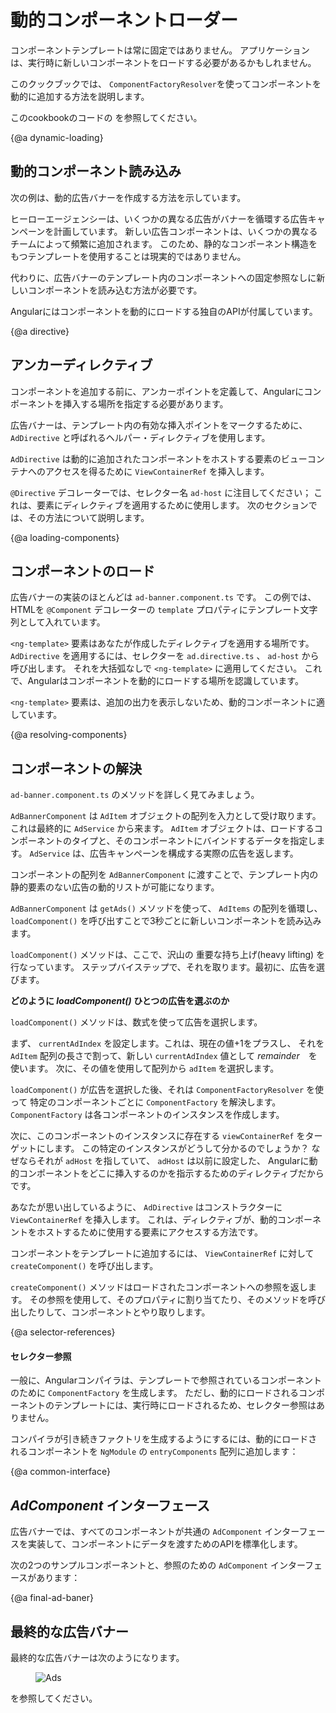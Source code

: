 # 動的コンポーネントローダー

コンポーネントテンプレートは常に固定ではありません。 アプリケーションは、実行時に新しいコンポーネントをロードする必要があるかもしれません。

このクックブックでは、 `ComponentFactoryResolver`を使ってコンポーネントを動的に追加する方法を説明します。

このcookbookのコードの <live-example name="dynamic-component-loader"></live-example>
を参照してください。

{@a dynamic-loading}

## 動的コンポーネント読み込み

次の例は、動的広告バナーを作成する方法を示しています。

ヒーローエージェンシーは、いくつかの異なる広告がバナーを循環する広告キャンペーンを計画しています。
新しい広告コンポーネントは、いくつかの異なるチームによって頻繁に追加されます。
このため、静的なコンポーネント構造をもつテンプレートを使用することは現実的ではありません。

代わりに、広告バナーのテンプレート内のコンポーネントへの固定参照なしに新しいコンポーネントを読み込む方法が必要です。

Angularにはコンポーネントを動的にロードする独自のAPIが付属しています。


{@a directive}

## アンカーディレクティブ

コンポーネントを追加する前に、アンカーポイントを定義して、Angularにコンポーネントを挿入する場所を指定する必要があります。

広告バナーは、テンプレート内の有効な挿入ポイントをマークするために、`AdDirective` と呼ばれるヘルパー・ディレクティブを使用します。


<code-example path="dynamic-component-loader/src/app/ad.directive.ts" title="src/app/ad.directive.ts" linenums="false">

</code-example>



`AdDirective` は動的に追加されたコンポーネントをホストする要素のビューコンテナへのアクセスを得るために `ViewContainerRef` を挿入します。

`@Directive` デコレーターでは、セレクター名 `ad-host` に注目してください；
これは、要素にディレクティブを適用するために使用します。
次のセクションでは、その方法について説明します。

{@a loading-components}

## コンポーネントのロード

広告バナーの実装のほとんどは `ad-banner.component.ts` です。
この例では、HTMLを `@Component` デコレーターの `template` プロパティにテンプレート文字列として入れています。

`<ng-template>` 要素はあなたが作成したディレクティブを適用する場所です。
`AdDirective` を適用するには、セレクターを `ad.directive.ts` 、 `ad-host` から呼び出します。
それを大括弧なしで `<ng-template>` に適用してください。
これで、Angularはコンポーネントを動的にロードする場所を認識しています。


<code-example path="dynamic-component-loader/src/app/ad-banner.component.ts" region="ad-host" title="src/app/ad-banner.component.ts (template)" linenums="false">

</code-example>



`<ng-template>` 要素は、追加の出力を表示しないため、動的コンポーネントに適しています。


{@a resolving-components}


## コンポーネントの解決

`ad-banner.component.ts` のメソッドを詳しく見てみましょう。

`AdBannerComponent` は `AdItem` オブジェクトの配列を入力として受け取ります。これは最終的に `AdService` から来ます。
`AdItem` オブジェクトは、ロードするコンポーネントのタイプと、そのコンポーネントにバインドするデータを指定します。
`AdService` は、広告キャンペーンを構成する実際の広告を返します。

コンポーネントの配列を `AdBannerComponent` に渡すことで、テンプレート内の静的要素のない広告の動的リストが可能になります。

`AdBannerComponent` は `getAds()` メソッドを使って、 `AdItems` の配列を循環し、 `loadComponent()` を呼び出すことで3秒ごとに新しいコンポーネントを読み込みます。


<code-example path="dynamic-component-loader/src/app/ad-banner.component.ts" region="class" title="src/app/ad-banner.component.ts (excerpt)" linenums="false">

</code-example>



`loadComponent()` メソッドは、ここで、沢山の 重要な持ち上げ(heavy lifting) を行なっています。
ステップバイステップで、それを取ります。最初に、広告を選びます。


<div class="alert is-helpful">



**どのように _loadComponent()_ ひとつの広告を選ぶのか**

`loadComponent()` メソッドは、数式を使って広告を選択します。

まず、 `currentAdIndex` を設定します。これは、現在の値+1をプラスし、
それを `AdItem` 配列の長さで割って、新しい `currentAdIndex` 値として _remainder_　を使います。
次に、その値を使用して配列から `adItem` を選択します。


</div>



`loadComponent()` が広告を選択した後、それは `ComponentFactoryResolver` を使って
特定のコンポーネントごとに `ComponentFactory` を解決します。
`ComponentFactory` は各コンポーネントのインスタンスを作成します。

次に、このコンポーネントのインスタンスに存在する `viewContainerRef` をターゲットにします。
この特定のインスタンスがどうして分かるのでしょうか？
なぜならそれが `adHost` を指していて、 `adHost` は以前に設定した、
Angularに動的コンポーネントをどこに挿入するのかを指示するためのディレクティブだからです。

あなたが思い出しているように、 `AdDirective` はコンストラクターに `ViewContainerRef` を挿入します。
これは、ディレクティブが、動的コンポーネントをホストするために使用する要素にアクセスする方法です。

コンポーネントをテンプレートに追加するには、 `ViewContainerRef` に対して `createComponent()` を呼び出します。

`createComponent()` メソッドはロードされたコンポーネントへの参照を返します。
その参照を使用して、そのプロパティに割り当てたり、そのメソッドを呼び出したりして、コンポーネントとやり取りします。


{@a selector-references}


#### セレクター参照

一般に、Angularコンパイラは、テンプレートで参照されているコンポーネントのために `ComponentFactory` を生成します。
ただし、動的にロードされるコンポーネントのテンプレートには、実行時にロードされるため、セレクター参照はありません。

コンパイラが引き続きファクトリを生成するようにするには、動的にロードされるコンポーネントを `NgModule` の `entryComponents` 配列に追加します：

<code-example path="dynamic-component-loader/src/app/app.module.ts" region="entry-components" title="src/app/app.module.ts (entry components)" linenums="false">

</code-example>



{@a common-interface}


## _AdComponent_ インターフェース

広告バナーでは、すべてのコンポーネントが共通の `AdComponent` インターフェースを実装して、コンポーネントにデータを渡すためのAPIを標準化します。

次の2つのサンプルコンポーネントと、参照のための `AdComponent` インターフェースがあります：


<code-tabs>

  <code-pane title="hero-job-ad.component.ts" path="dynamic-component-loader/src/app/hero-job-ad.component.ts">

  </code-pane>

  <code-pane title="hero-profile.component.ts" path="dynamic-component-loader/src/app/hero-profile.component.ts">

  </code-pane>

  <code-pane title="ad.component.ts" path="dynamic-component-loader/src/app/ad.component.ts">

  </code-pane>

</code-tabs>



{@a final-ad-baner}


## 最終的な広告バナー
 最終的な広告バナーは次のようになります。

<figure>
  <img src="generated/images/guide/dynamic-component-loader/ads.gif" alt="Ads">
</figure>



<live-example name="dynamic-component-loader"></live-example>を参照してください。
